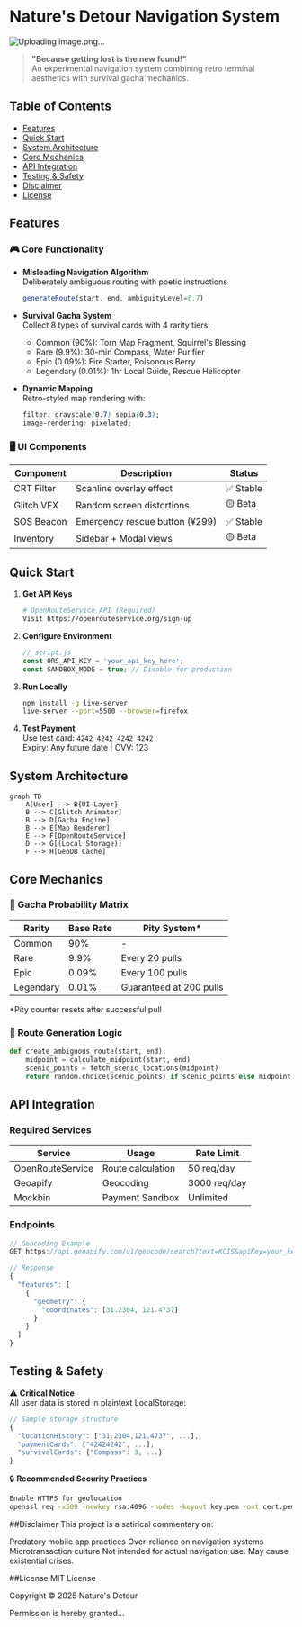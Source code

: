 # Nature's Detour Navigation System

![Uploading image.png…]()


> **"Because getting lost is the new found!"**  
> An experimental navigation system combining retro terminal aesthetics with survival gacha mechanics.

## Table of Contents
- [Features](#features)
- [Quick Start](#quick-start)
- [System Architecture](#system-architecture)
- [Core Mechanics](#core-mechanics)
- [API Integration](#api-integration)
- [Testing & Safety](#testing--safety)
- [Disclaimer](#Disclaimer)
- [License](#license)

## Features

### 🎮 Core Functionality
- **Misleading Navigation Algorithm**  
  Deliberately ambiguous routing with poetic instructions
  ```javascript
  generateRoute(start, end, ambiguityLevel=0.7)
  ```
- **Survival Gacha System**  
  Collect 8 types of survival cards with 4 rarity tiers:
  - Common (90%): Torn Map Fragment, Squirrel's Blessing
  - Rare (9.9%): 30-min Compass, Water Purifier
  - Epic (0.09%): Fire Starter, Poisonous Berry
  - Legendary (0.01%): 1hr Local Guide, Rescue Helicopter

- **Dynamic Mapping**  
  Retro-styled map rendering with:
  ```css
  filter: grayscale(0.7) sepia(0.3);
  image-rendering: pixelated;
  ```

### 🖥️ UI Components
| Component | Description | Status |
|-----------|-------------|--------|
| CRT Filter | Scanline overlay effect | ✅ Stable |
| Glitch VFX | Random screen distortions | 🟡 Beta |
| SOS Beacon | Emergency rescue button (¥299) | ✅ Stable |
| Inventory | Sidebar + Modal views | 🟡 Beta |

## Quick Start

1. **Get API Keys**
   ```bash
   # OpenRouteService API (Required)
   Visit https://openrouteservice.org/sign-up
   ```

2. **Configure Environment**
   ```javascript
   // script.js
   const ORS_API_KEY = 'your_api_key_here';
   const SANDBOX_MODE = true; // Disable for production
   ```

3. **Run Locally**
   ```bash
   npm install -g live-server
   live-server --port=5500 --browser=firefox
   ```

4. **Test Payment**  
   Use test card: `4242 4242 4242 4242`  
   Expiry: Any future date | CVV: 123

## System Architecture

```mermaid
graph TD
    A[User] --> B{UI Layer}
    B --> C[Glitch Animator]
    B --> D[Gacha Engine]
    B --> E[Map Renderer]
    E --> F[OpenRouteService]
    D --> G[(Local Storage)]
    F --> H[GeoDB Cache]
```

## Core Mechanics

### 🎰 Gacha Probability Matrix
| Rarity | Base Rate | Pity System* |
|--------|-----------|--------------|
| Common | 90%       | -            |
| Rare   | 9.9%        | Every 20 pulls |
| Epic   | 0.09%      | Every 100 pulls |
| Legendary | 0.01%  | Guaranteed at 200 pulls |

*Pity counter resets after successful pull

### 🔄 Route Generation Logic
```python
def create_ambiguous_route(start, end):
    midpoint = calculate_midpoint(start, end)
    scenic_points = fetch_scenic_locations(midpoint)
    return random.choice(scenic_points) if scenic_points else midpoint
```

## API Integration

### Required Services
| Service | Usage | Rate Limit |
|---------|-------|------------|
| OpenRouteService | Route calculation | 50 req/day |
| Geoapify | Geocoding | 3000 req/day |
| Mockbin | Payment Sandbox | Unlimited |

### Endpoints
```javascript
// Geocoding Example
GET https://api.geoapify.com/v1/geocode/search?text=KCIS&apiKey=your_key

// Response
{
  "features": [
    {
      "geometry": {
        "coordinates": [31.2304, 121.4737]
      }
    }
  ]
}
```

## Testing & Safety

⚠️ **Critical Notice**  
All user data is stored in plaintext LocalStorage:
```javascript
// Sample storage structure
{
  "locationHistory": ["31.2304,121.4737", ...],
  "paymentCards": ["42424242", ...],
  "survivalCards": {"Compass": 3, ...}
}
```

🔒 **Recommended Security Practices**
```bash
Enable HTTPS for geolocation
openssl req -x509 -newkey rsa:4096 -nodes -keyout key.pem -out cert.pem -days 365
```

##Disclaimer
This project is a satirical commentary on:

Predatory mobile app practices
Over-reliance on navigation systems
Microtransaction culture
Not intended for actual navigation use. May cause existential crises.

##License
MIT License

Copyright © 2025 Nature's Detour

Permission is hereby granted...
